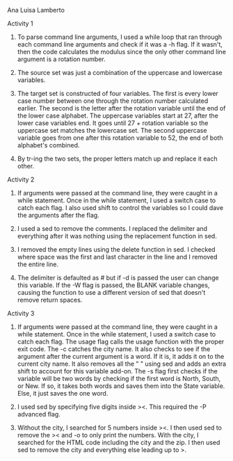 Ana Luisa Lamberto

Activity 1

1) To parse command line arguments, I used a while loop that ran through each command line arguments
and check if it was a -h flag. If it wasn't, then the code calculates the modulus since the only other command line argument is a rotation number.

2) The source set was just a combination of the uppercase and lowercase variables.

3) The target set is constructed of four variables. The first is every lower case number between one through the rotation number calculated earlier. The second is the letter after the rotation variable until the end of the lower case alphabet. The uppercase variables start at 27, after the lower case variables end. It goes until 27 + rotation variable so the uppercase set matches the lowercase set. The second uppercase variable goes from one after this rotation variable to 52, the end of both alphabet's combined.

4) By tr-ing the two sets, the proper letters match up and replace it each other.

Activity 2

1) If arguments were passed at the command line, they were caught in a while statement. Once in the while statement, I used a switch case to catch each flag. I also used shift to control the variables so I could dave the arguments after the flag.

2) I used a sed to remove the comments. I replaced the delimiter and everything after it was nothing using the replacement function in sed.

3) I removed the empty lines using the delete function in sed. I checked where space was the first and last character in the line and I removed the entire line.

4) The delimiter is defaulted as # but if -d is passed the user can change this variable. If the -W flag is passed, the BLANK variable changes, causing the function to use a different version of sed that doesn't remove return spaces.

Activity 3

1) If arguments were passed at the command line, they were caught in a while statement. Once in the while statement, I used a switch case to catch each flag. The usage flag calls the usage function with the proper exit code. The -c catches the city name. It also checks to see if the argument after the current argument is a word. If it is, it adds it on to the current city name. It also removes all the " " using sed and adds an extra shift to account for this variable add-on. The -s flag first checks if the variable will be two words by checking if the first word is North, South, or New. If so, it takes both words and saves them into the State variable. Else, it just saves the one word.

2) I used sed by specifying five digits inside ><. This required the -P advanced flag.

3) Without the city, I searched for 5 numbers inside ><. I then used sed to remove the >< and -o to only print the numbers. With the city, I searched for the HTML code including the city and the zip. I then used sed to remove the city and everything else leading up to >.
